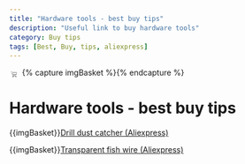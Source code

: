 ```yaml
---
title: "Hardware tools - best buy tips"
description: "Useful link to buy hardware tools"
category: Buy tips
tags: [Best, Buy, tips, aliexpress]
---
```

{% capture imgBasket %}<img src="images/basket.png" alt="" style="margin-right:5px;margin-top:4px;padding-right:2px;float:left"/>{% endcapture %}

# Hardware tools - best buy tips

{{imgBasket}}<a href="https://s.click.aliexpress.com/e/_DlCi1oF" target="_blank">Drill dust catcher (Aliexpress)</a>

{{imgBasket}}<a href="https://s.click.aliexpress.com/e/_DFnHRo3" target="_blank">Transparent fish wire (Aliexpress)</a>

